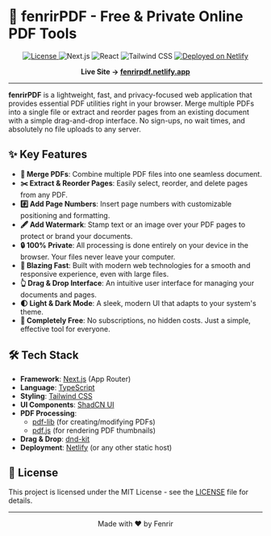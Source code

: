 
# 🐺 fenrirPDF - Free & Private Online PDF Tools

<p align="center">
  <a href="https://github.com/fenrir-app/fenrirpdf/blob/main/LICENSE">
    <img src="https://img.shields.io/badge/license-MIT-yellow.svg" alt="License">
  </a>
  <img src="https://img.shields.io/badge/Next.js-14-blue?logo=nextdotjs" alt="Next.js">
  <img src="https://img.shields.io/badge/React-18-61DAFB?logo=react" alt="React">
  <img src="https://img.shields.io/badge/Tailwind_CSS-3.4-38B2AC?logo=tailwindcss" alt="Tailwind CSS">
  <a href="https://fenrirpdf.netlify.app">
    <img src="https://img.shields.io/badge/deployed_on-Netlify-00C7B7?logo=netlify" alt="Deployed on Netlify">
  </a>
</p>

<p align="center">
  <strong>Live Site → <a href="https://fenrirpdf.netlify.app">fenrirpdf.netlify.app</a></strong>
</p>

---

**fenrirPDF** is a lightweight, fast, and privacy-focused web application that provides essential PDF utilities right in your browser. Merge multiple PDFs into a single file or extract and reorder pages from an existing document with a simple drag-and-drop interface. No sign-ups, no wait times, and absolutely no file uploads to any server.

## ✨ Key Features

-   **📄 Merge PDFs**: Combine multiple PDF files into one seamless document.
-   **✂️ Extract & Reorder Pages**: Easily select, reorder, and delete pages from any PDF.
-   **#️⃣ Add Page Numbers**: Insert page numbers with customizable positioning and formatting.
-   **🖋️ Add Watermark**: Stamp text or an image over your PDF pages to protect or brand your documents.
-   **🔒 100% Private**: All processing is done entirely on your device in the browser. Your files never leave your computer.
-   **💨 Blazing Fast**: Built with modern web technologies for a smooth and responsive experience, even with large files.
-   **👆 Drag & Drop Interface**: An intuitive user interface for managing your documents and pages.
-   **🌓 Light & Dark Mode**: A sleek, modern UI that adapts to your system's theme.
-   **💸 Completely Free**: No subscriptions, no hidden costs. Just a simple, effective tool for everyone.

## 🛠️ Tech Stack

-   **Framework**: [Next.js](https://nextjs.org/) (App Router)
-   **Language**: [TypeScript](https://www.typescriptlang.org/)
-   **Styling**: [Tailwind CSS](https://tailwindcss.com/)
-   **UI Components**: [ShadCN UI](https://ui.shadcn.com/)
-   **PDF Processing**: 
    -   [pdf-lib](https://pdf-lib.js.org/) (for creating/modifying PDFs)
    -   [pdf.js](https://mozilla.github.io/pdf.js/) (for rendering PDF thumbnails)
-   **Drag & Drop**: [dnd-kit](https://dndkit.com/)
-   **Deployment**: [Netlify](https://www.netlify.com/) (or any other static host)

## 📜 License

This project is licensed under the MIT License - see the [LICENSE](LICENSE) file for details.

---

<p align="center">Made with ❤️ by Fenrir</p>
